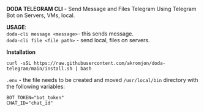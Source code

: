 **DODA TELEGRAM CLI** - Send Message and Files Telegram Using Telegram Bot on Servers, VMs, local.

**USAGE**: <br>
`doda-cli message <message>`- this sends message.<br>
`doda-cli file <file path>` - send local, files on servers.

**Installation**<br>
```
curl -sSL https://raw.githubusercontent.com/akromjon/doda-telegram/main/install.sh | bash
```

`.env` - the file needs to be created and moved `/usr/local/bin` directory with the following variables:<br>
```
BOT_TOKEN="bot_token"
CHAT_ID="chat_id"
```
